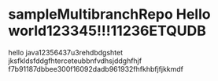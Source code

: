 # sampleMultibranchRepo Hello world123345!!!11236ETQUDB
hello java12356437u3rehdbdgshtet
jksfkldsfddgfhterceteubbnfvdhsjddghfhjf
f7b91187dbbee300f16092dadb961932fhfkhbfjfjkkmdf
